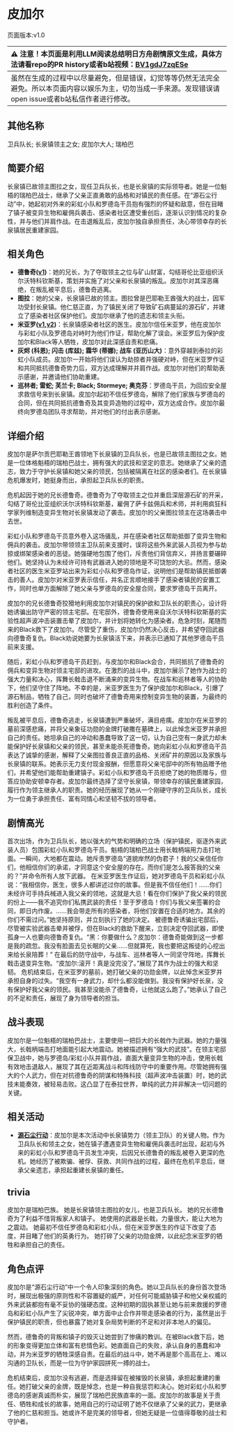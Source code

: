 # 皮加尔
页面版本:v1.0
 

| :warning: 注意！本页面是利用LLM阅读总结明日方舟剧情原文生成，具体方法请看repo的PR history或者b站视频：[BV1gdJ7zqESe](https://www.bilibili.com/video/BV1gdJ7zqESe/)         |
|:----------------------------|
| 虽然在生成的过程中以尽量避免，但是错误，幻觉等等仍然无法完全避免。所以本页面内容以娱乐为主，切勿当成一手来源。发现错误请open issue或者b站私信作者进行修改。|



## 其他名称
卫兵队长; 长泉镇领主之女; 皮加尔大人; 瑞柏巴
## 简要介绍
长泉镇已故领主图拉之女，现任卫兵队长，也是长泉镇的实际领导者。她是一位魁梧的瑞柏巴战士，继承了父亲正直勇敢的品格和对镇民的责任感。在“源石尘行动”中，她起初对外来的彩虹小队和罗德岛干员抱有强烈的怀疑和敌意，但在目睹了镇子被变异生物和雇佣兵袭击、感染者社区遭受重创后，逐渐认识到情况的复杂性，并与他们并肩作战。在击退叛乱后，皮加尔独自承担责任，决心带领幸存的长泉镇居民重建家园。
## 相关角色
-   **德鲁奇([v1](extended_char_de_lu_qi.md))**：她的兄长，为了夺取领主之位与矿山财富，勾结哥伦比亚组织沃尔沃特科钦斯基，策划并实施了对父亲和长泉镇的叛乱。皮加尔对其深恶痛绝，在叛乱被平息后，德鲁奇逃离。
-   **图拉**：她的父亲，长泉镇已故的领主。图拉曾是巴耶勒王酋强大的战士，因军功受封长泉镇。他仁慈正直，为了镇民关闭了导致矿石病蔓延的源石矿，并建立了感染者社区保护他们。皮加尔继承了他的遗志和领主头衔。
-   **米亚罗([v1](extended_char_mi_ya_luo.md),[v2](../char_v3/extended_char_mi_ya_luo.md))**：长泉镇感染者社区的医生。皮加尔信任米亚罗，他在皮加尔与彩虹小队及罗德岛对峙时为他们作证，帮助化解了误会。米亚罗后为保护皮加尔和Black等人牺牲，皮加尔对此深感自责和悲痛。
-   **灰烬 (科恩); 闪击 (库兹); 霜华 (蒂娜); 战车 (亚历山大)**：意外穿越到泰拉的彩虹小队成员。皮加尔一开始将他们误认为劫掠者并强硬对峙，但在米亚罗作证和共同抵抗德鲁奇势力后，双方达成理解并并肩作战。皮加尔对他们的帮助表示感谢，并邀请他们协助重建。
-   **巡林者; 雷蛇; 芙兰卡; Black; Stormeye; 奥克芬**：罗德岛干员，为回应安全屋求救信号来到长泉镇。皮加尔起初不信任罗德岛，解除了他们家族与罗德岛的合同，但在共同抵抗德鲁奇及其变异造物的过程中，双方达成合作。皮加尔最终向罗德岛团队寻求帮助，并对他们的付出表示感谢。
## 详细介绍
皮加尔是萨尔贡巴耶勒王酋领地下长泉镇的卫兵队长，也是已故领主图拉之女。她是一位体格魁梧的瑞柏巴战士，拥有强大的武技和坚定的意志。她继承了父亲的遗志，致力于守护长泉镇和她父亲的领民，包括被隔离在社区的感染者们。在长泉镇危机爆发时，她挺身而出，承担起卫兵队长的职责。

危机起因于她的兄长德鲁奇。德鲁奇为了夺取领主之位并重启深层源石矿的开采，勾结了哥伦比亚组织沃尔沃特科钦斯基，雇佣了萨卡兹佣兵和术师，并利用疯狂科学家列维制造变异生物对长泉镇发动了袭击。皮加尔的父亲图拉领主在这场袭击中去世。

彩虹小队和罗德岛干员意外卷入这场骚乱，并在感染者社区帮助抵御了变异生物和佣兵的袭击。皮加尔带领领主卫队前来支援时，误将这些外来武装人员视为参与劫掠或绑架感染者的恶徒。她强硬地包围了他们，斥责他们背信弃义，并扬言要碾碎他们。她坚持认为未经许可持有武器进入她的领地是不可饶恕的大忌。然而，感染者社区的医生米亚罗站出来为彩虹小队和罗德岛作证，说明他们是帮助镇民抵御袭击的善人。皮加尔对米亚罗表示信任，并名正言顺地接手了感染者镇民的安置工作，同时也单方面解除了她父亲与罗德岛的安全屋合同，要求罗德岛干员离开。

皮加尔的兄长德鲁奇狡猾地利用皮加尔对镇民的保护欲和卫队长的职责心，设计将她诱骗出防守严密的领主宅邸。在宅邸外，德鲁奇使用来自沃尔沃特科钦斯基的实验性超声波冲击装置击晕了皮加尔，并计划将她转化为感染者。危急时刻，尾随而来的Black救下了皮加尔。尽管受了重伤，皮加尔仍然决心反击，并希望夺回武器向德鲁奇复仇。Black劝说她要为长泉镇活下来，并表示已通知了其他罗德岛干员前来支援。

随后，彩虹小队和罗德岛干员赶到，与皮加尔和Black会合，共同抵抗了德鲁奇的佣兵和变异生物对领主宅邸的进攻。在激烈的战斗中，皮加尔展示了她作为战士的强大力量和决心，挥舞长戟击退不断涌来的变异生物。在战车和巡林者等人的协助下，他们坚守住了阵地。不幸的是，米亚罗医生为了保护皮加尔和Black，引爆了源石制品，牺牲了自己，同时也破坏了德鲁奇用来控制变异生物的装置，为最终的胜利创造了条件。

叛乱被平息后，德鲁奇逃走，长泉镇遭到严重破坏，满目疮痍。皮加尔在米亚罗的墓前深感悲痛，并将父亲象征功勋的金牌打破撒在墓碑上，以此悼念米亚罗并承担自己的责任。她坦承自己的冲动和愚蠢导致了这一切，认为自己空有一身武力却未能保护好长泉镇和父亲的领民，甚至未能杀死德鲁奇。她向彩虹小队和罗德岛干员表达了诚挚的感谢，解释了父亲图拉善良正直的品格、关闭矿井的原因以及家族与长泉镇的联系。她表示无力支付现金报酬，但愿意将父亲宅邸中的所有物品赠予他们，并希望他们能帮助重建镇子。彩虹小队和罗德岛干员拒绝了她的物质赠与，但答应协助安顿幸存者。皮加尔最终选择了坚守长泉镇，带领幸存的镇民重建家园，履行作为领主继承人的职责。她的经历展现了她从一个刚硬守序的卫兵队长，成长为一位勇于承担责任、富有同情心和坚韧不拔的领导者。
## 剧情高光
首次出场，作为卫兵队长，她以强大的气势和明确的立场（保护镇民，驱逐外来武装人员）包围彩虹小队和罗德岛干员。魁梧的瑞柏巴战士用长戟柄端用力击打地面。一瞬间，大地都在震动。她斥责罗德岛“道貌岸然的伪君子！我的父亲信任你们，他相信你们的承诺，才同意这个安全屋的存在。而你们是怎么报答我的父亲的？”并命令所有人放下武器。
在米亚罗医生作证后，她对罗德岛干员和彩虹小队说：“我相信你，医生，很多人都讲述过你的故事。但是我不信任他们！......你们未经许可手持兵械进入我父亲的领地，这就是大忌！看在你们保护了我父亲的领民的份上——我不追究你们私携武装的责任！至于罗德岛！你们与我父亲签署的合同，即日内作废。......我会带走所有的感染者，将他们安置在合适的地方。其余的你们不需过问。”她坚持原则，并立刻执行了她的决定。
被德鲁奇诱骗出宅邸后，尽管被实验武器击晕并被俘，但在Black的救助下醒来，立刻决定夺回武器，即使孤身一人也要向德鲁奇复仇。“黑：你要做什么？皮加尔：德鲁奇能做到这一步都是我的疏忽。我没有脸面去见长眠的父亲......但就算死，我也要把这叛徒的心挖出来给长泉陪葬！”
在最后的防守战中，与战车、巡林者等人一同坚守阵地，挥舞长戟击退变异生物。“皮加尔:滚开！真是没完没了。”展现了其作为战士的强大和坚韧。
危机结束后，在米亚罗的墓前，她打破父亲的功勋金牌，以此悼念米亚罗并承担自身的过失。“我空有一身武力，却什么都没能做到。我没有保护好长泉，没有保护好我父亲的领民。我甚至没能杀了德鲁奇，让他就这么跑了。”她承认了自己的不足和责任，展现了身为领导者的担当。
## 战斗表现
皮加尔是一位魁梧的瑞柏巴战士，主要使用一把巨大的长戟作为武器。她的力量强大，长戟柄端击打地面能引起大地震动。她被描述拥有“强大的武技”。在领主宅邸保卫战中，她与罗德岛/彩虹小队并肩作战，直面大量变异生物的冲击，使用长戟有效地击退敌人，展现了其在近距离战斗和阵线防守中的重要作用。尽管她拥有强大的个人武力，但在对抗德鲁奇的阴谋和特殊科技（超声波冲击装置）时，她的武技未能奏效，被轻易击败。这凸显了在泰拉世界，单纯的武力并非解决一切问题的关键。
## 相关活动
-   **[源石尘行动](../stories/act17d0.md)**：皮加尔是本次活动中长泉镇势力（领主卫队）的关键人物。作为卫兵队长和领主之女，她在镇子遭遇变异生物和雇佣兵袭击时出现，起初与外来的彩虹小队和罗德岛干员发生冲突，后因兄长德鲁奇的叛乱被卷入更深的危机。她经历了被欺骗、被俘、获救、共同作战的过程，最终在危机平息后，继承父亲遗志，承担起重建长泉镇的重任。
## trivia
皮加尔是瑞柏巴族。
她是长泉镇领主图拉的女儿，也是卫兵队长。
她的兄长德鲁奇为了利益不惜背叛家人和镇子。
她使用的武器是长戟，力量很大，能让大地为之震动。
她最初不信任罗德岛和彩虹小队，但在米亚罗医生的作证下改变了态度，并目睹了他们的英勇行为。
她打碎了父亲的功勋金牌，以此纪念米亚罗的牺牲和承担自己的责任。
## 角色点评
皮加尔是“源石尘行动”中一个令人印象深刻的角色。她以卫兵队长的身份首次登场时，展现出极强的原则性和不容置疑的威严，对任何可能威胁镇子和他父亲权威的外来武装都抱有毫不妥协的强硬态度。这种初期的固执甚至让她与前来救援的罗德岛和彩虹小队产生了尖锐冲突，单方面中止合作并带走感染者的行为，虽然是出于保护镇民的职责，但也暴露了她对复杂局势判断的不足和对非本地人的偏见。

然而，德鲁奇的背叛和镇子的毁灭让她尝到了惨痛的教训。在被Black救下后，她的形象变得更加立体和富有悲情色彩。她直面自己的失败，承认自身的愚蠢和冲动，并为米亚罗的牺牲深感自责。在最后的战斗中，她不再是那个高高在上、难以沟通的卫队长，而是一位为守护家园拼死一搏的战士。

危机结束后，皮加尔没有逃避，而是选择留在被摧毁的长泉镇，承担起重建的重任。她打破父亲的金牌，既是悼念，也是一种自我惩罚和决心。她对彩虹小队和罗德岛的感谢真诚而朴实，展现了瑞柏巴民族直率的一面。皮加尔的故事是关于责任、牺牲和成长的故事，她用自己的行动证明了她不仅继承了父亲的武力，更继承了他的仁慈和担当。她或许不是完美的领导者，但她无疑是一位值得尊敬的战士和守护者。